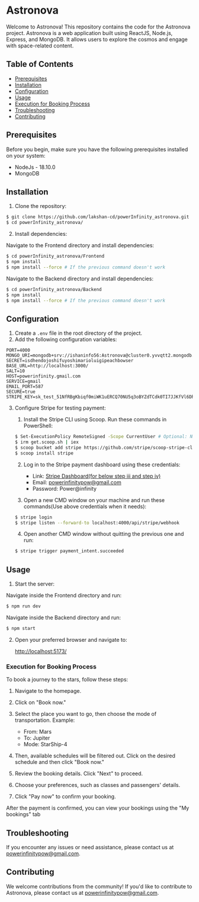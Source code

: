 # Astronova

Welcome to Astronova! This repository contains the code for the Astronova project. Astronova is a web application built using ReactJS, Node.js, Express, and MongoDB. It allows users to explore the cosmos and engage with space-related content.

## Table of Contents

- [Prerequisites](#prerequisites)
- [Installation](#installation)
- [Configuration](#configuration)
- [Usage](#usage)
- [Execution for Booking Process](#execution-for-booking-process)
- [Troubleshooting](#troubleshooting)
- [Contributing](#contributing)

## Prerequisites

Before you begin, make sure you have the following prerequisites installed on your system:

- NodeJs - 18.10.0
- MongoDB

## Installation

1. Clone the repository:

```sh
$ git clone https://github.com/lakshan-cd/powerInfinity_astronova.git
$ cd powerInfinity_astronova/
```

2. Install dependencies:

Navigate to the Frontend directory and install dependencies:

```sh
$ cd powerInfinity_astronova/Frontend
$ npm install
$ npm install --force # If the previous command doesn't work
```

Navigate to the Backend directory and install dependencies:

```sh
$ cd powerInfinity_astronova/Backend
$ npm install
$ npm install --force # If the previous command doesn't work
```

## Configuration

1. Create a `.env` file in the root directory of the project.
2. Add the following configuration variables:

```env
PORT=4000
MONGO_URI=mongodb+srv://ishaninfo56:Astronova@cluster0.yvvqtt2.mongodb.net/
SECRET=isdhendojoshifuyoshimarioluigipeachbowser
BASE_URL=http://localhost:3000/
SALT=10
HOST=powerinfinity.gmail.com
SERVICE=gmail
EMAIL_PORT=587
SECURE=true
STRIPE_KEY=sk_test_51NfRBgKbiqf0miWK1uERCQ70NU5q3oBYZdTCdk0TI7JJKfVl6DhfpO83qwyRwWpDAnS0dbaST7VPR7IOvDRm5hAv00c9HVOLLv
```

3. Configure Stripe for testing payment:

   1. Install the Stripe CLI using Scoop. Run these commands in PowerShell:

   ```sh
   $ Set-ExecutionPolicy RemoteSigned -Scope CurrentUser # Optional: Needed to run a remote script the first time
   $ irm get.scoop.sh | iex
   $ scoop bucket add stripe https://github.com/stripe/scoop-stripe-cli.git
   $ scoop install stripe
   ```

   2. Log in to the Stripe payment dashboard using these credentials:
   
      - Link: [Stripe Dashboard(for below step iii and step iv)](https://dashboard.stripe.com/test/webhooks/create?endpoint_location=local)
      - Email: powerinfinitypow@gmail.com
      - Password: Power@infinity

   3. Open a new CMD window on your machine and run these commands(Use above credentials when it needs):

   ```sh
   $ stripe login
   $ stripe listen --forward-to localhost:4000/api/stripe/webhook
   ```

   4. Open another CMD window without quitting the previous one and run:

   ```sh
   $ stripe trigger payment_intent.succeeded
   ```

## Usage

1. Start the server:

Navigate inside the Frontend directory and run:

```sh
$ npm run dev
```

Navigate inside the Backend directory and run:

```sh
$ npm start
```

2. Open your preferred browser and navigate to:

   [http://localhost:5173/](http://localhost:5173/)

### Execution for Booking Process
To book a journey to the stars, follow these steps:

  1. Navigate to the homepage.

  2. Click on "Book now."

  3. Select the place you want to go, then choose the mode of transportation.
     Example:

     - From: Mars
     - To: Jupiter
     - Mode: StarShip-4
  4. Then, available schedules will be filtered out. Click on the desired schedule and then click "Book now."

  5. Review the booking details. Click "Next" to proceed.

  6. Choose your preferences, such as classes and passengers' details.

  7. Click "Pay now" to confirm your booking.

After the payment is confirmed, you can view your bookings using the "My bookings" tab

## Troubleshooting

If you encounter any issues or need assistance, please contact us at powerinfinitypow@gmail.com.

## Contributing

We welcome contributions from the community! If you'd like to contribute to Astronova, please contact us at powerinfinitypow@gmail.com.

